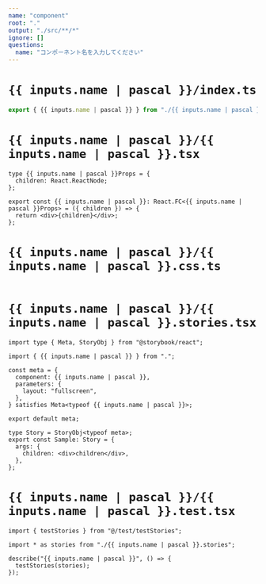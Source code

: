 ```yaml
---
name: "component"
root: "."
output: "./src/**/*"
ignore: []
questions:
  name: "コンポーネント名を入力してください"
---
```


# `{{ inputs.name | pascal }}/index.ts`

```typescript
export { {{ inputs.name | pascal }} } from "./{{ inputs.name | pascal }}";
```

# `{{ inputs.name | pascal }}/{{ inputs.name | pascal }}.tsx`

```tsx
type {{ inputs.name | pascal }}Props = {
  children: React.ReactNode;
};

export const {{ inputs.name | pascal }}: React.FC<{{ inputs.name | pascal }}Props> = ({ children }) => {
  return <div>{children}</div>;
};

```

# `{{ inputs.name | pascal }}/{{ inputs.name | pascal }}.css.ts`

```typescript

```

# `{{ inputs.name | pascal }}/{{ inputs.name | pascal }}.stories.tsx`

```tsx
import type { Meta, StoryObj } from "@storybook/react";

import { {{ inputs.name | pascal }} } from ".";

const meta = {
  component: {{ inputs.name | pascal }},
  parameters: {
    layout: "fullscreen",
  },
} satisfies Meta<typeof {{ inputs.name | pascal }}>;

export default meta;

type Story = StoryObj<typeof meta>;
export const Sample: Story = {
  args: {
    children: <div>children</div>,
  },
};

```

# `{{ inputs.name | pascal }}/{{ inputs.name | pascal }}.test.tsx`

```tsx
import { testStories } from "@/test/testStories";

import * as stories from "./{{ inputs.name | pascal }}.stories";

describe("{{ inputs.name | pascal }}", () => {
  testStories(stories);
});
```
